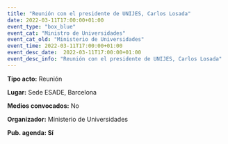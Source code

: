 ```yaml
---
title: "Reunión con el presidente de UNIJES, Carlos Losada"
date: 2022-03-11T17:00:00+01:00
event_type: "box_blue" 
event_cat: "Ministro de Universidades"
event_cat_old: "Ministerio de Universidades"
event_time: 2022-03-11T17:00:00+01:00
event_desc_date:  2022-03-11T17:00:00+01:00
event_desc_info: "Reunión con el presidente de UNIJES, Carlos Losada"
---
```


</p><p class="card-light list_schedule_description"><b>Tipo acto:</b> Reunión  
</p><p class="card-light list_schedule_description"><b>Lugar:</b> Sede ESADE, Barcelona 
</p><p class="card-light list_schedule_description"><b>Medios convocados:</b> No  
</p><p class="card-light list_schedule_description"><b>Organizador:</b> Ministerio de Universidades</p><p class="card-light list_schedule_description"><b>Pub. agenda: Sí  
</p>